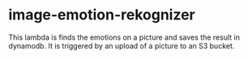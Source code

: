 #  image-emotion-rekognizer

This lambda is finds the emotions on a picture and saves the result in dynamodb.
It is triggered by an upload of a picture to an S3 bucket.